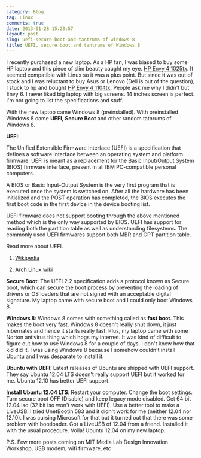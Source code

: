 ```yaml
---
category: Blog
tag: Linux
comments: true
date: 2013-01-28 15:20:57
layout: post
slug: uefi-secure-boot-and-tantrums-of-windows-8
title: UEFI, secure boot and tantrums of Windows 8
---
```


I recently purchased a new laptop. As a HP fan, I was biased to buy some HP laptop and this piece of slim beauty caught my eye. [HP Envy 4 1025tx](http://www.flipkart.com/hp-envy-4-1025tx-sleekbook-3rd-gen-ci5-4gb-500gb-win7-hb-2gb-graph/p/itmdafk6vtvreq3z?pid=COMDAFK3KXAKBZZD&ref=e4f98a62-3628-4632-96cd-8749d73c8a57&srno=t_1&otracker=from-search&query=hp%20envy%204-1025tx%20sleekbook%203rd%20gen%20ci5%204gb%20500gb%20win7%20hb%202gb%20graph). It seemed compatible with Linux so it was a plus point. But since it was out of stock and I was reluctant to buy Asus or Lenovo (Dell is out of the question), I stuck to hp and bought [HP Envy 4 1104tx](http://www.flipkart.com/hp-envy-4-1104tx-ultrabook-3rd-gen-ci5-4gb-500gb-win8-2gb-graph/p/itmdesfqy5fbxn7f?pid=COMDESFPHP4TZVX9&otracker=from-search&srno=t_1&query=hp+envy+4-1104tx+ultrabook+%283rd+gen+ci5%2F+4gb%2F+500gb%2F+win8%2F+2gb+graph%29&ref=693de271-b319-4548-b122-eecf117d3d04). People ask me why I didn't but Envy 6. I never liked big laptop with big screens. 14 inches screen is perfect. I'm not going to list the specifications and stuff.

With the new laptop came Windows 8 (preinstalled). With preinstalled Windows 8 came **UEFI**, **Secure Boot** and other random tatnrums of Windows 8.

**UEFI**:

The Unified Extensible Firmware Interface (UEFI) is a specification that defines a software interface between an operating system and platform firmware. UEFI is meant as a replacement for the Basic Input/Output System (BIOS) firmware interface, present in all IBM PC-compatible personal computers.

A BIOS or Basic Input-Output System is the very first program that is executed once the system is switched on. After all the hardware has been initialized and the POST operation has completed, the BIOS executes the first boot code in the first device in the device booting list.

UEFI firmware does not support booting through the above mentioned method which is the only way supported by BIOS. UEFI has support for reading both the partition table as well as understanding filesystems. The commonly used UEFI firmwares support both MBR and GPT partition table.

Read more about UEFI.

1. [Wikipedia](http://en.wikipedia.org/wiki/Unified_Extensible_Firmware_Interface)

2. [Arch Linux wiki](https://wiki.archlinux.org/index.php/Unified_Extensible_Firmware_Interface)

**Secure Boot**:
The UEFI 2.2 specification adds a protocol known as Secure boot, which can secure the boot process by preventing the loading of drivers or OS loaders that are not signed with an acceptable digital signature. My laptop came with secure boot and I could only boot Windows 8.

**Windows 8**:
Windows 8 comes with something called as **fast boot**. This makes the boot very fast. Windows 8 doesn't really shut down, it just hibernates and hence it starts really fast. Plus, my laptop came with some Norton antivirus thing which hogs my internet. It was kind of difficult to figure out how to use Windows 8 for a couple of days. I don't know how that kid did it. I was using Windows 8 because I somehow couldn't install Ubuntu and I was desparate to install it.

**Ubuntu with UEFI**:
Latest releases of Ubuntu are shipped with UEFI support. They say Ubuntu 12.04 LTS doesn't really support UEFI but it worked for me. Ubuntu 12.10 has better UEFI support.

**Install Ubuntu 12.04 LTS**:
Restart your computer. Change the boot settings. Turn secure boot OFF (Disable) and keep legacy mode disabled. Get 64 bit 12.04 iso (32 bit iso won't work with UEFI). Use a better tool to make a LiveUSB. I tried UnetBootin 583 and it didn't work for me (neither 12.04 nor 12.10). I was cursing Microsoft for that but it turned out that there was some problem with bootloader. Got a LiveUSB of 12.04 from a friend. Installed it with the usual procedure. Voila! Ubuntu 12.04 on my new laptop.

P.S. Few more posts coming on MIT Media Lab Design Innovation Workshop, USB modem, wifi firmware, etc

